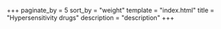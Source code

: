 +++
paginate_by = 5
sort_by = "weight"
template = "index.html"
title = "Hypersensitivity drugs"
description = "description"
+++
